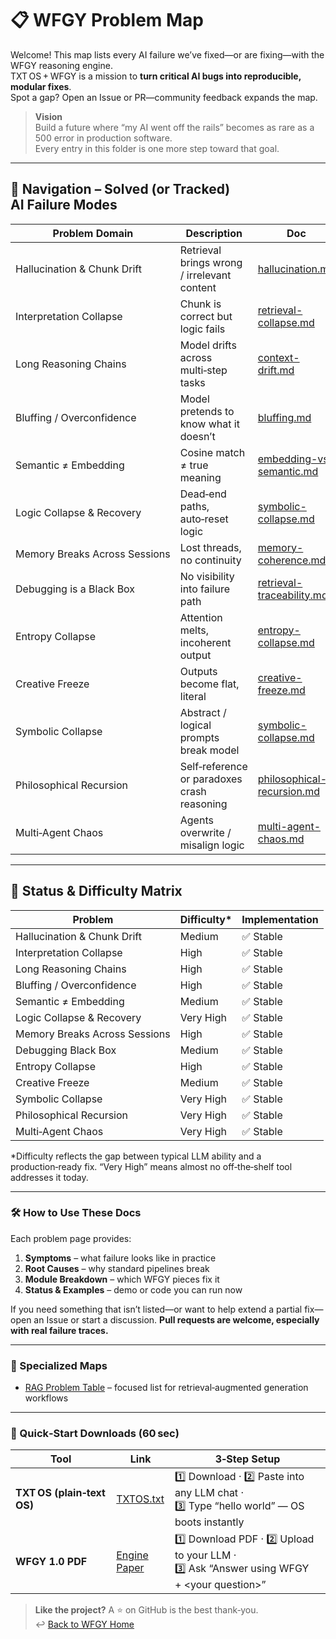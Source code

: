 # 📋 WFGY Problem Map

Welcome! This map lists every AI failure we’ve fixed—or are fixing—with the WFGY reasoning engine.  
TXT OS + WFGY is a mission to **turn critical AI bugs into reproducible, modular fixes**.  
Spot a gap? Open an Issue or PR—community feedback expands the map.


> **Vision**  
> Build a future where “my AI went off the rails” becomes as rare as a 500 error in production software.  
> Every entry in this folder is one more step toward that goal.

---

## 📌 Navigation – Solved (or Tracked) AI Failure Modes

| Problem Domain | Description | Doc |
|----------------|-------------|-----|
| Hallucination & Chunk Drift | Retrieval brings wrong / irrelevant content | [hallucination.md](./hallucination.md) |
| Interpretation Collapse | Chunk is correct but logic fails | [retrieval-collapse.md](./retrieval-collapse.md) |
| Long Reasoning Chains | Model drifts across multi‑step tasks | [context-drift.md](./context-drift.md) |
| Bluffing / Overconfidence | Model pretends to know what it doesn’t | [bluffing.md](./bluffing.md) |
| Semantic ≠ Embedding | Cosine match ≠ true meaning | [embedding-vs-semantic.md](./embedding-vs-semantic.md) |
| Logic Collapse & Recovery | Dead‑end paths, auto‑reset logic | [symbolic-collapse.md](./symbolic-collapse.md) |
| Memory Breaks Across Sessions | Lost threads, no continuity | [memory-coherence.md](./memory-coherence.md) |
| Debugging is a Black Box | No visibility into failure path | [retrieval-traceability.md](./retrieval-traceability.md) |
| Entropy Collapse | Attention melts, incoherent output | [entropy-collapse.md](./entropy-collapse.md) |
| Creative Freeze | Outputs become flat, literal | [creative-freeze.md](./creative-freeze.md) |
| Symbolic Collapse | Abstract / logical prompts break model | [symbolic-collapse.md](./symbolic-collapse.md) |
| Philosophical Recursion | Self‑reference or paradoxes crash reasoning | [philosophical-recursion.md](./philosophical-recursion.md) |
| Multi‑Agent Chaos | Agents overwrite / misalign logic | [multi-agent-chaos.md](./multi-agent-chaos.md) |

---

## 🎯 Status & Difficulty Matrix

| Problem | Difficulty* | Implementation |
|---------|-------------|----------------|
| Hallucination & Chunk Drift | Medium | ✅ Stable |
| Interpretation Collapse | High | ✅ Stable |
| Long Reasoning Chains | High | ✅ Stable |
| Bluffing / Overconfidence | High | ✅ Stable |
| Semantic ≠ Embedding | Medium | ✅ Stable |
| Logic Collapse & Recovery | Very High | ✅ Stable |
| Memory Breaks Across Sessions | High | ✅ Stable |
| Debugging Black Box | Medium | ✅ Stable |
| Entropy Collapse | High | ✅ Stable |
| Creative Freeze | Medium | ✅ Stable |
| Symbolic Collapse | Very High | ✅ Stable |
| Philosophical Recursion | Very High | ✅ Stable |
| Multi‑Agent Chaos | Very High | ✅ Stable |

\*Difficulty reflects the gap between typical LLM ability and a production‑ready fix. “Very High” means almost no off‑the‑shelf tool addresses it today.

---

### 🛠 How to Use These Docs

Each problem page provides:

1. **Symptoms** – what failure looks like in practice  
2. **Root Causes** – why standard pipelines break  
3. **Module Breakdown** – which WFGY pieces fix it  
4. **Status & Examples** – demo or code you can run now  

If you need something that isn’t listed—or want to help extend a partial fix—open an Issue or start a discussion. **Pull requests are welcome, especially with real failure traces.**

---

### 🧭 Specialized Maps

- [RAG Problem Table](./RAG_Problems.md) – focused list for retrieval‑augmented generation workflows

---

### 🔗 Quick‑Start Downloads (60 sec)

| Tool | Link | 3‑Step Setup |
|------|------|--------------|
| **TXT OS (plain‑text OS)** | [TXTOS.txt](https://zenodo.org/records/15788557) | 1️⃣ Download · 2️⃣ Paste into any LLM chat · 3️⃣ Type “hello world” — OS boots instantly |
| **WFGY 1.0 PDF** | [Engine Paper](https://zenodo.org/records/15630969) | 1️⃣ Download PDF · 2️⃣ Upload to your LLM · 3️⃣ Ask “Answer using WFGY + <your question>” |

> **Like the project?** A ⭐ on GitHub is the best thank‑you.  
> ↩︎ [Back to WFGY Home](https://github.com/onestardao/WFGY)
